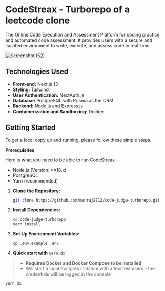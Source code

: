 # CodeStreax - Turborepo of a leetcode clone

The Online Code Execution and Assessment Platform for coding practice and automated code assessment. It provides users with a secure and isolated environment to write, execute, and assess code in real-time.

![Screenshot (52)](https://github.com/manraj2712/code-judge-turborepo/assets/65106261/df2d2b51-7e5b-44ea-892d-ff53e5bec0a9)

## Technologies Used

- **Front-end:** Next.js 13
- **Styling:** Tailwind
- **User Authentication:** NextAuth.js
- **Database:** PostgreSQL with Prisma as the ORM
- **Backend:** Node.js and Express.js
- **Containerization and Sandboxing:** Docker

## Getting Started

To get a local copy up and running, please follow these simple steps.

**Prerequisites**

Here is what you need to be able to run CodeStreax

- Node.js (Version: >=18.x)
- PostgreSQL
- Yarn (recommended)

1. **Clone the Repository:**

   ```bash
   git clone https://github.com/manraj2712/code-judge-turborepo.git
   ```

2. **Install Dependencies:**
   ```bash
   cd code-judge-turborepo
   yarn install
    ```
3. **Set Up Environment Variables:**
   ```bash
   cp .env.example .env
    ```
4. **Quick start with** `yarn dx`

> - **Requires Docker and Docker Compose to be installed**
> - Will start a local Postgres instance with a few test users - the credentials will be logged in the console

```sh
yarn dx
```



